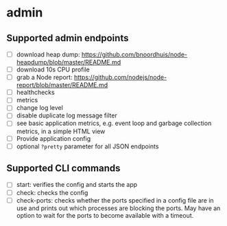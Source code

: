 # admin

## Supported admin endpoints
 - [ ] download heap dump: https://github.com/bnoordhuis/node-heapdump/blob/master/README.md
 - [ ] download 10s CPU profile
 - [ ] grab a Node report: https://github.com/nodejs/node-report/blob/master/README.md
 - [ ] healthchecks
 - [ ] metrics
 - [ ] change log level
 - [ ] disable duplicate log message filter
 - [ ] see basic application metrics, e.g. event loop and garbage collection metrics, in a simple HTML view
 - [ ] Provide application config
 - [ ] optional `?pretty` parameter for all JSON endpoints

## Supported CLI commands
 - [ ] start: verifies the config and starts the app
 - [ ] check: checks the config
 - [ ] check-ports: checks whether the ports specified in a config file are in use and prints out which processes are blocking the ports. May have an option to wait for the ports to become available with a timeout.
